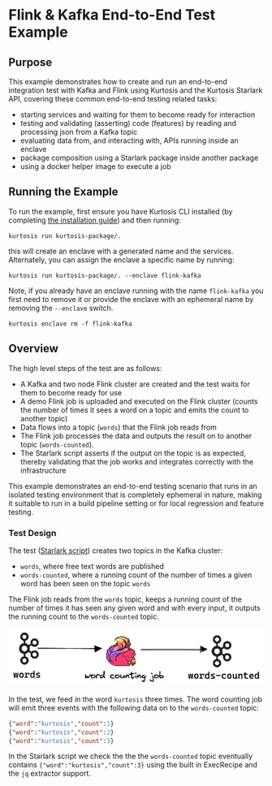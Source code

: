 # Flink & Kafka End-to-End Test Example

## Purpose

This example demonstrates how to create and run an end-to-end integration 
test with Kafka and Flink using Kurtosis and the Kurtosis Starlark API, 
covering these common end-to-end testing related tasks:

* starting services and waiting for them to become ready for interaction
* testing and validating (asserting) code (features) by reading and processing json from a Kafka topic
* evaluating data from, and interacting with, APIs running inside an enclave
* package composition using a Starlark package inside another package
* using a docker helper image to execute a job

## Running the Example

To run the example, first ensure you have Kurtosis CLI installed (by completing [the installation guide](https://docs.kurtosis.com/quickstart#setup)) and then running:

```shell
kurtosis run kurtosis-package/.
```

this will create an enclave with a generated name and the services. Alternately, 
you can assign the enclave a specific name by running:

```shell
kurtosis run kurtosis-package/. --enclave flink-kafka
```

Note, if you already have an enclave running with the name `flink-kafka` you first need to remove it 
or provide the enclave with an ephemeral name by removing the `--enclave` switch.

```shell
kurtosis enclave rm -f flink-kafka
```

## Overview

The high level steps of the test are as follows:

* A Kafka and two node Flink cluster are created and the test waits for them to become ready for use 
* A demo Flink job is uploaded and executed on the Flink cluster 
(counts the number of times it sees a word on a topic and emits the count to another topic) 
* Data flows into a topic (`words`) that the Flink job reads from
* The Flink job processes the data and outputs the result on to another topic (`words-counted`).
* The Starlark script asserts if the output on the topic is as expected, thereby validating that the job works and 
integrates correctly with the infrastructure

This example demonstrates an end-to-end testing scenario that runs in an isolated testing environment that is completely ephemeral in nature, 
making it suitable to run in a build pipeline setting or for local regression and feature testing. 

### Test Design

The test ([Starlark script](kurtosis/main.star)) creates two topics in the Kafka cluster:

* `words`, where free text words are published
* `words-counted`, where a running count of the number of times a given word has been seen on the topic `words`

The Flink job reads from the `words` topic, 
keeps a running count of the number of times it has seen any given word and 
with every input, it outputs the running count to the `words-counted` topic.

![Test overview](flink-job.png)

In the test, we feed in the word `kurtosis` three times. 
The word counting job will emit three events with the following data on to the `words-counted` topic:

```json
{"word":"kurtosis","count":1}
{"word":"kurtosis","count":2}
{"word":"kurtosis","count":3}
```

In the Starlark script we check the the the `words-counted` topic eventually contains `{"word":"kurtosis","count":3}` 
using the built in ExecRecipe and the `jq` extractor support.
